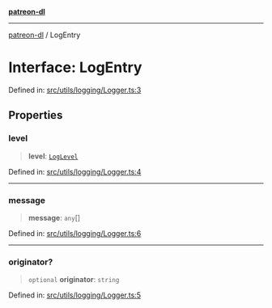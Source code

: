 [**patreon-dl**](../README.md)

***

[patreon-dl](../README.md) / LogEntry

# Interface: LogEntry

Defined in: [src/utils/logging/Logger.ts:3](https://github.com/patrickkfkan/patreon-dl/blob/564e431e409ad640819c7b5ad600451c2bd07930/src/utils/logging/Logger.ts#L3)

## Properties

### level

> **level**: [`LogLevel`](../type-aliases/LogLevel.md)

Defined in: [src/utils/logging/Logger.ts:4](https://github.com/patrickkfkan/patreon-dl/blob/564e431e409ad640819c7b5ad600451c2bd07930/src/utils/logging/Logger.ts#L4)

***

### message

> **message**: `any`[]

Defined in: [src/utils/logging/Logger.ts:6](https://github.com/patrickkfkan/patreon-dl/blob/564e431e409ad640819c7b5ad600451c2bd07930/src/utils/logging/Logger.ts#L6)

***

### originator?

> `optional` **originator**: `string`

Defined in: [src/utils/logging/Logger.ts:5](https://github.com/patrickkfkan/patreon-dl/blob/564e431e409ad640819c7b5ad600451c2bd07930/src/utils/logging/Logger.ts#L5)
